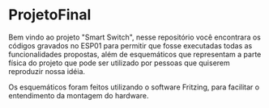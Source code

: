# ProjetoFinal
 Bem vindo ao projeto "Smart Switch", nesse repositório você encontrara os códigos gravados no ESP01 para permitir que fosse executadas todas as funcionalidades propostas, além de esquemáticos que representam a parte física do projeto que pode ser utilizado por pessoas que quiserem reproduzir nossa idéia.
 
 Os esquemáticos foram feitos utilizando o software Fritzing, para facilitar o entendimento da montagem do hardware.
